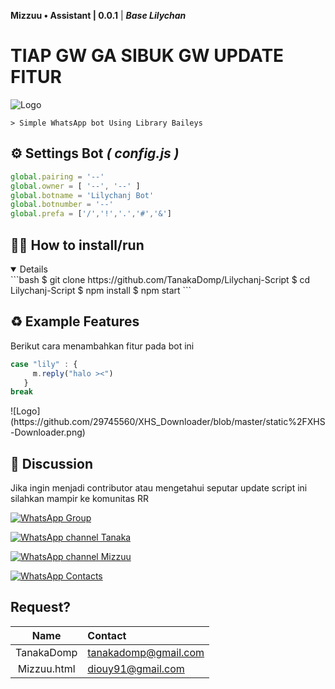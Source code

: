 **Mizzuu • Assistant | 0.0.1** | ***Base Lilychan***
# TIAP GW GA SIBUK GW UPDATE FITUR

![Logo](https://files.catbox.moe/n60pjq.jpg)

```> Simple WhatsApp bot Using Library Baileys```


## ⚙️ Settings Bot ***( config.js )***

```javascript
global.pairing = '--'
global.owner = [ '--', '--' ]
global.botname = 'Lilychanj Bot'
global.botnumber = '--'
global.prefa = ['/','!','.','#','&']
```


## 👨‍💻 How to install/run

<details open>
```bash
$ git clone https://github.com/TanakaDomp/Lilychanj-Script
$ cd Lilychanj-Script
$ npm install
$ npm start
```

## ♻️ Example Features
Berikut cara menambahkan fitur pada bot ini

```javascript
case "lily" : {
     m.reply("halo ><")
   }
break
```
</details>
![Logo](https://github.com/29745560/XHS_Downloader/blob/master/static%2FXHS-Downloader.png)

## 📢 Discussion 
Jika ingin menjadi contributor atau mengetahui seputar update script ini silahkan mampir ke komunitas RR

[![WhatsApp Group](https://img.shields.io/badge/WhatsApp%20Group-25D366?style=for-the-badge&logo=whatsapp&logoColor=white)](https://chat.whatsapp.com/DrqZxEeI8v9H83ynYvkVOP)

[![WhatsApp channel Tanaka](https://img.shields.io/badge/WhatsApp%20Channel-25D366?style=for-the-badge&logo=whatsapp&logoColor=white)](https://whatsapp.com/channel/0029VaW25g5F1YlKczMRmd1h)

[![WhatsApp channel Mizzuu](https://img.shields.io/badge/WhatsApp%20Channel-25D366?style=for-the-badge&logo=whatsapp&logoColor=white)](https://whatsapp.com/channel/0029VakOqnmHrDZZXkFcKj0x)

[![WhatsApp Contacts](https://img.shields.io/badge/WhatsApp%20Contacts-25D366?style=for-the-badge&logo=whatsapp&logoColor=white)](https://wa.me/6281359932022)

## Request?

|     Name     | Contact                         |
| :----------: | :------------------------------ |
| TanakaDomp | tanakadomp@gmail.com |
| Mizzuu.html | diouy91@gmail.com |
